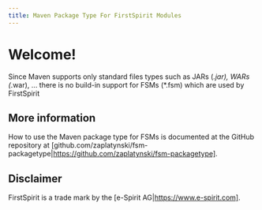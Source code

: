 ```yaml
---
title: Maven Package Type For FirstSpirit Modules
---
```


# Welcome!

Since Maven supports only standard files types such as JARs (*.jar), WARs (*.war), ... there is no 
build-in support for FSMs (*.fsm) which are used by FirstSpirit

## More information

How to use the Maven package type for FSMs is documented at the GitHub repository at 
[github.com/zaplatynski/fsm-packagetype|https://github.com/zaplatynski/fsm-packagetype].

## Disclaimer

FirstSpirit is a trade mark by the [e-Spirit AG|https://www.e-spirit.com].